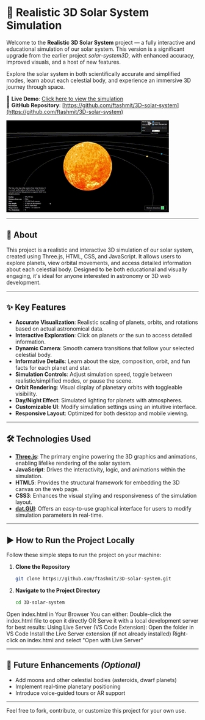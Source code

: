 # 🌌 Realistic 3D Solar System Simulation

Welcome to the **Realistic 3D Solar System** project — a fully interactive and educational simulation of our solar system. This version is a significant upgrade from the earlier project *solar-system3D*, with enhanced accuracy, improved visuals, and a host of new features.

Explore the solar system in both scientifically accurate and simplified modes, learn about each celestial body, and experience an immersive 3D journey through space.

🔗 **Live Demo**: [Click here to view the simulation](https://3-d-solar-system-kappa.vercel.app/)  
📂 **GitHub Repository**: [https://github.com/ftashmit/3D-solar-system](https://github.com/ftashmit/3D-solar-system)

![3D Solar System Preview](image/realistic-3D-solar-System.gif)

---

## 📖 About

This project is a realistic and interactive 3D simulation of our solar system, created using Three.js, HTML, CSS, and JavaScript. It allows users to explore planets, view orbital movements, and access detailed information about each celestial body. Designed to be both educational and visually engaging, it's ideal for anyone interested in astronomy or 3D web development.

---

## ✨ Key Features

- **Accurate Visualization**: Realistic scaling of planets, orbits, and rotations based on actual astronomical data.
- **Interactive Exploration**: Click on planets or the sun to access detailed information.
- **Dynamic Camera**: Smooth camera transitions that follow your selected celestial body.
- **Informative Details**: Learn about the size, composition, orbit, and fun facts for each planet and star.
- **Simulation Controls**: Adjust simulation speed, toggle between realistic/simplified modes, or pause the scene.
- **Orbit Rendering**: Visual display of planetary orbits with toggleable visibility.
- **Day/Night Effect**: Simulated lighting for planets with atmospheres.
- **Customizable UI**: Modify simulation settings using an intuitive interface.
- **Responsive Layout**: Optimized for both desktop and mobile viewing.

---

## 🛠️ Technologies Used

- **[Three.js](https://threejs.org/)**: The primary engine powering the 3D graphics and animations, enabling lifelike rendering of the solar system.
- **JavaScript**: Drives the interactivity, logic, and animations within the simulation.
- **HTML5**: Provides the structural framework for embedding the 3D canvas on the web page.
- **CSS3**: Enhances the visual styling and responsiveness of the simulation layout.
- **[dat.GUI](https://github.com/dataarts/dat.gui)**: Offers an easy-to-use graphical interface for users to modify simulation parameters in real-time.

---

## ▶️ How to Run the Project Locally

Follow these simple steps to run the project on your machine:

1. **Clone the Repository**
   ```bash
   git clone https://github.com/ftashmit/3D-solar-system.git
2. **Navigate to the Project Directory**

   ```bash
   cd 3D-solar-system
Open index.html in Your Browser
You can either:
Double-click the index.html file to open it directly
OR
Serve it with a local development server for best results:
Using Live Server (VS Code Extension):
Open the folder in VS Code
Install the Live Server extension (if not already installed)
Right-click on index.html and select "Open with Live Server"

---
## 🚀 Future Enhancements *(Optional)*

- Add moons and other celestial bodies (asteroids, dwarf planets)
- Implement real-time planetary positioning
- Introduce voice-guided tours or AR support

---

Feel free to fork, contribute, or customize this project for your own use. 
